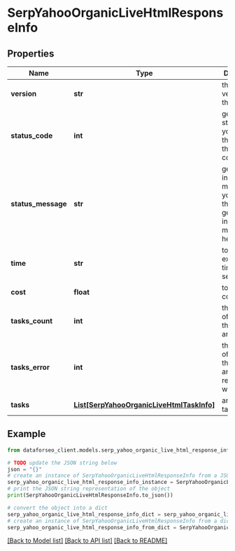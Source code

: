 # SerpYahooOrganicLiveHtmlResponseInfo


## Properties

Name | Type | Description | Notes
------------ | ------------- | ------------- | -------------
**version** | **str** | the current version of the API | [optional] 
**status_code** | **int** | general status code you can find the full list of the response codes here | [optional] 
**status_message** | **str** | general informational message you can find the full list of general informational messages here | [optional] 
**time** | **str** | total execution time, seconds | [optional] 
**cost** | **float** | total tasks cost, USD | [optional] 
**tasks_count** | **int** | the number of tasks in the tasks array | [optional] 
**tasks_error** | **int** | the number of tasks in the tasks array returned with an error | [optional] 
**tasks** | [**List[SerpYahooOrganicLiveHtmlTaskInfo]**](SerpYahooOrganicLiveHtmlTaskInfo.md) | array of tasks | [optional] 

## Example

```python
from dataforseo_client.models.serp_yahoo_organic_live_html_response_info import SerpYahooOrganicLiveHtmlResponseInfo

# TODO update the JSON string below
json = "{}"
# create an instance of SerpYahooOrganicLiveHtmlResponseInfo from a JSON string
serp_yahoo_organic_live_html_response_info_instance = SerpYahooOrganicLiveHtmlResponseInfo.from_json(json)
# print the JSON string representation of the object
print(SerpYahooOrganicLiveHtmlResponseInfo.to_json())

# convert the object into a dict
serp_yahoo_organic_live_html_response_info_dict = serp_yahoo_organic_live_html_response_info_instance.to_dict()
# create an instance of SerpYahooOrganicLiveHtmlResponseInfo from a dict
serp_yahoo_organic_live_html_response_info_from_dict = SerpYahooOrganicLiveHtmlResponseInfo.from_dict(serp_yahoo_organic_live_html_response_info_dict)
```
[[Back to Model list]](../README.md#documentation-for-models) [[Back to API list]](../README.md#documentation-for-api-endpoints) [[Back to README]](../README.md)



